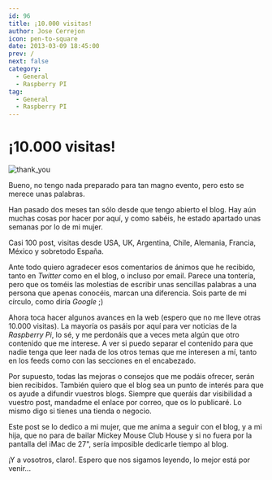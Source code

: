 ```yaml
---
id: 96
title: ¡10.000 visitas!
author: Jose Cerrejon
icon: pen-to-square
date: 2013-03-09 18:45:00
prev: /
next: false
category:
  - General
  - Raspberry PI
tag:
  - General
  - Raspberry PI
---
```


# ¡10.000 visitas!

![thank_you](/images/thank-you.jpg)

Bueno, no tengo nada preparado para tan magno evento, pero esto se merece unas palabras.

Han pasado dos meses tan sólo desde que tengo abierto el blog. Hay aún muchas cosas  por hacer por aquí, y como sabéis, he estado apartado unas semanas por lo de mi mujer.

Casi 100 post, visitas desde USA, UK, Argentina, Chile, Alemania, Francia, México y sobretodo España.

Ante todo quiero agradecer esos comentarios de ánimos que he recibido, tanto en *Twitter* como en el blog, o incluso por email. Parece una tontería, pero que os toméis las molestias de escribir unas sencillas palabras a una persona que apenas conocéis, marcan una diferencia. Sois parte de mi círculo, como diría *Google* ;)

Ahora toca hacer algunos avances en la web (espero que no me lleve otras 10.000 visitas). La mayoría os pasáis por aquí para ver noticias de la *Raspberry Pi*, lo sé, y me perdonáis que a veces meta algún que otro contenido que me interese. A ver si puedo separar el contenido para que nadie tenga que leer nada de los otros temas que me interesen a mí, tanto en los feeds como con las secciones en el encabezado. 

Por supuesto, todas las mejoras o consejos que me podáis ofrecer, serán bien recibidos. También quiero que el blog sea un punto de interés para que os ayude a difundir vuestros blogs. Siempre que queráis dar visibilidad a vuestro post, mandadme el enlace por correo, que os lo publicaré. Lo mismo digo si tienes una tienda o negocio.

Este post se lo dedico a mi mujer, que me anima a seguir con el blog, y a mi hija, que no para de bailar Mickey Mouse Club House y si no fuera por la pantalla del iMac de 27", sería imposible dedicarle tiempo al blog.

¡Y a vosotros, claro!. Espero que nos sigamos leyendo, lo mejor está por venir...
